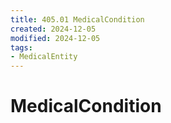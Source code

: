 ```yaml
---
title: 405.01 MedicalCondition
created: 2024-12-05
modified: 2024-12-05
tags:
- MedicalEntity
---
```

# MedicalCondition

